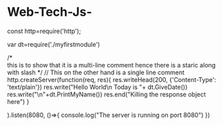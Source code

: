 # Web-Tech-Js-
const http=require('http');

var dt=require('./myfirstmodule')

/*     
this  is to show that it
is a multi-line comment 
hence there is a staric along with slash
*/
// This on the other hand is a single line comment 
http.createServer(function(req, res){
    res.writeHead(200, {'Content-Type': 'text/plain'})
    res.write("Hello World\n Today is "+ dt.GiveDate())
    res.write("\n"+dt.PrintMyName())
    res.end("Killing the response object here")
}


).listen(8080, ()=>{
    console.log("The server is running on port 8080")
})
